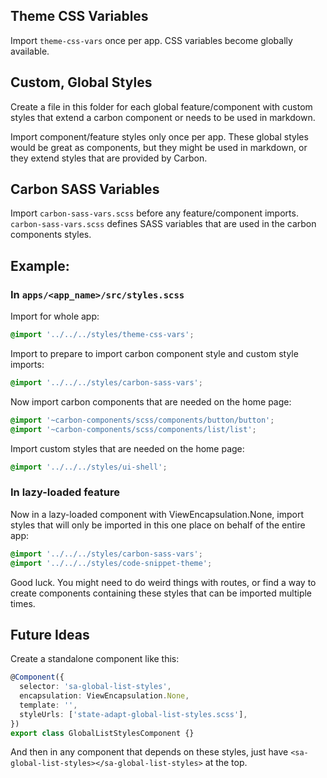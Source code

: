 ## Theme CSS Variables

Import `theme-css-vars` once per app. CSS variables become globally available.

## Custom, Global Styles

Create a file in this folder for each global feature/component with custom styles that extend a carbon component or needs to be used in markdown.

Import component/feature styles only once per app. These global styles would be great as components, but they might be used in markdown, or they extend styles that are provided by Carbon.

## Carbon SASS Variables

Import `carbon-sass-vars.scss` before any feature/component imports. `carbon-sass-vars.scss` defines SASS variables that are used in the carbon components styles.

## Example:

### In `apps/<app_name>/src/styles.scss`

Import for whole app:

```scss
@import '../../../styles/theme-css-vars';
```

Import to prepare to import carbon component style and custom style imports:

```scss
@import '../../../styles/carbon-sass-vars';
```

Now import carbon components that are needed on the home page:

```scss
@import '~carbon-components/scss/components/button/button';
@import '~carbon-components/scss/components/list/list';
```

Import custom styles that are needed on the home page:

```scss
@import '../../../styles/ui-shell';
```

### In lazy-loaded feature

Now in a lazy-loaded component with ViewEncapsulation.None, import styles that will only be imported in this one place on behalf of the entire app:

```scss
@import '../../../styles/carbon-sass-vars';
@import '../../../styles/code-snippet-theme';
```

Good luck. You might need to do weird things with routes, or find a way to create components containing these styles that can be imported multiple times.

## Future Ideas

Create a standalone component like this:

```typescript
@Component({
  selector: 'sa-global-list-styles',
  encapsulation: ViewEncapsulation.None,
  template: '',
  styleUrls: ['state-adapt-global-list-styles.scss'],
})
export class GlobalListStylesComponent {}
```

And then in any component that depends on these styles, just have `<sa-global-list-styles></sa-global-list-styles>` at the top.
